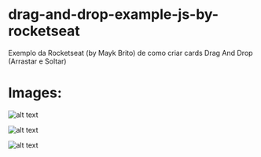 # drag-and-drop-example-js-by-rocketseat
Exemplo da Rocketseat (by Mayk Brito) de como criar cards Drag And Drop (Arrastar e Soltar)

# Images:
![alt text](https://raw.githubusercontent.com/ralmeidax/drag-and-drop-example-js-by-rocketseat/master/src/screen/Screen_01.png)

![alt text](https://raw.githubusercontent.com/ralmeidax/drag-and-drop-example-js-by-rocketseat/master/src/screen/Screen_02.png)

![alt text](https://raw.githubusercontent.com/ralmeidax/drag-and-drop-example-js-by-rocketseat/master/src/screen/Screen_03.png)
